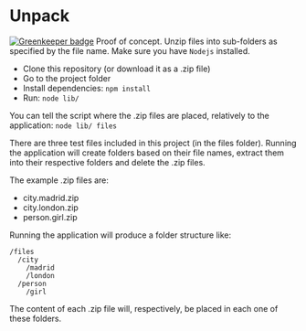 # Unpack

[![Greenkeeper badge](https://badges.greenkeeper.io/aichholzer/Unpack.svg)](https://greenkeeper.io/)
Proof of concept. Unzip files into sub-folders as specified by the file name.
Make sure you have `Nodejs` installed.

- Clone this repository (or download it as a .zip file)
- Go to the project folder
- Install dependencies: `npm install`
- Run: `node lib/`

You can tell the script where the .zip files are placed, relatively to the application:
`node lib/ files`

There are three test files included in this project (in the files folder). Running the application will create folders based on their file names, extract them into their respective folders and delete the .zip files.

The example .zip files are:

* city.madrid.zip
* city.london.zip
* person.girl.zip

Running the application will produce a folder structure like:

```
/files
  /city
    /madrid
    /london
  /person
    /girl
```

The content of each .zip file will, respectively, be placed in each one of these folders.
